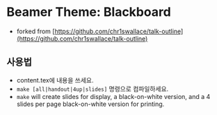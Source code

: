 # Beamer Theme: Blackboard
- forked from [https://github.com/chr1swallace/talk-outline](https://github.com/chr1swallace/talk-outline)

## 사용법
- content.tex에 내용을 쓰세요.
- `make [all|handout|4up|slides]` 명령으로 컴파일하세요.
 - `make` will create slides for display, a black-on-white version, and a 4 slides per page black-on-white version for printing.
